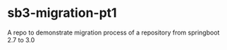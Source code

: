 # sb3-migration-pt1
A repo to demonstrate migration process of a repository from springboot 2.7 to 3.0
